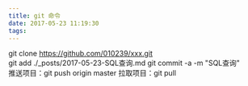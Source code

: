 ```yaml
---
title: git 命令
date: 2017-05-23 11:19:30
tags:
---
```


git clone https://github.com/010239/xxx.git </br>
git add ./_posts/2017-05-23-SQL查询.md
git commit -a -m "SQL查询"  
推送项目：git push origin master
拉取项目：git pull
